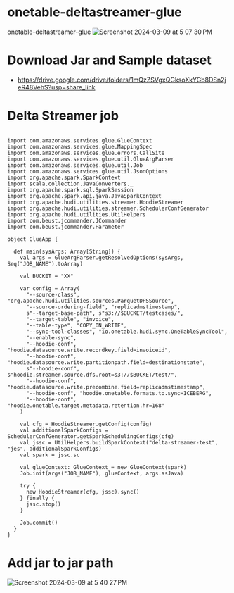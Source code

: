 # onetable-deltastreamer-glue
onetable-deltastreamer-glue
![Screenshot 2024-03-09 at 5 07 30 PM](https://github.com/soumilshah1995/onetable-deltastreamer-glue/assets/39345855/90e8ef71-5a5f-4ced-bf5a-045411a7d0c9)


# Download Jar and Sample dataset 
* https://drive.google.com/drive/folders/1mQzZSVgxQGksoXkYGb8DSn2jeR48VehS?usp=share_link


# Delta Streamer job 
```

import com.amazonaws.services.glue.GlueContext
import com.amazonaws.services.glue.MappingSpec
import com.amazonaws.services.glue.errors.CallSite
import com.amazonaws.services.glue.util.GlueArgParser
import com.amazonaws.services.glue.util.Job
import com.amazonaws.services.glue.util.JsonOptions
import org.apache.spark.SparkContext
import scala.collection.JavaConverters._
import org.apache.spark.sql.SparkSession
import org.apache.spark.api.java.JavaSparkContext
import org.apache.hudi.utilities.streamer.HoodieStreamer
import org.apache.hudi.utilities.streamer.SchedulerConfGenerator
import org.apache.hudi.utilities.UtilHelpers
import com.beust.jcommander.JCommander
import com.beust.jcommander.Parameter

object GlueApp {

  def main(sysArgs: Array[String]) {
    val args = GlueArgParser.getResolvedOptions(sysArgs, Seq("JOB_NAME").toArray)

    val BUCKET = "XX"

    var config = Array(
      "--source-class", "org.apache.hudi.utilities.sources.ParquetDFSSource",
      "--source-ordering-field", "replicadmstimestamp",
      s"--target-base-path", s"s3://$BUCKET/testcases/",
      "--target-table", "invoice",
      "--table-type", "COPY_ON_WRITE",
      "--sync-tool-classes", "io.onetable.hudi.sync.OneTableSyncTool",
      "--enable-sync",
      "--hoodie-conf", "hoodie.datasource.write.recordkey.field=invoiceid",
      "--hoodie-conf", "hoodie.datasource.write.partitionpath.field=destinationstate",
      s"--hoodie-conf", s"hoodie.streamer.source.dfs.root=s3://$BUCKET/test/",
      "--hoodie-conf", "hoodie.datasource.write.precombine.field=replicadmstimestamp",
      "--hoodie-conf", "hoodie.onetable.formats.to.sync=ICEBERG",
      "--hoodie-conf", "hoodie.onetable.target.metadata.retention.hr=168"
    )

    val cfg = HoodieStreamer.getConfig(config)
    val additionalSparkConfigs = SchedulerConfGenerator.getSparkSchedulingConfigs(cfg)
    val jssc = UtilHelpers.buildSparkContext("delta-streamer-test", "jes", additionalSparkConfigs)
    val spark = jssc.sc

    val glueContext: GlueContext = new GlueContext(spark)
    Job.init(args("JOB_NAME"), glueContext, args.asJava)

    try {
      new HoodieStreamer(cfg, jssc).sync()
    } finally {
      jssc.stop()
    }

    Job.commit()
  }
}

```
# Add jar to jar path 
![Screenshot 2024-03-09 at 5 40 27 PM](https://github.com/soumilshah1995/onetable-deltastreamer-glue/assets/39345855/cec5c8ab-3828-4b8b-804f-07c03b2785ab)



